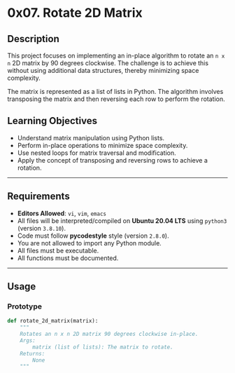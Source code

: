# 0x07. Rotate 2D Matrix

## Description
This project focuses on implementing an in-place algorithm to rotate an `n x n` 2D matrix by 90 degrees clockwise. The challenge is to achieve this without using additional data structures, thereby minimizing space complexity.

The matrix is represented as a list of lists in Python. The algorithm involves transposing the matrix and then reversing each row to perform the rotation.

## Learning Objectives
- Understand matrix manipulation using Python lists.
- Perform in-place operations to minimize space complexity.
- Use nested loops for matrix traversal and modification.
- Apply the concept of transposing and reversing rows to achieve a rotation.

---

## Requirements
- **Editors Allowed**: `vi`, `vim`, `emacs`
- All files will be interpreted/compiled on **Ubuntu 20.04 LTS** using `python3` (version `3.8.10`).
- Code must follow **pycodestyle** style (version `2.8.0`).
- You are not allowed to import any Python module.
- All files must be executable.
- All functions must be documented.

---

## Usage
### Prototype
```python
def rotate_2d_matrix(matrix):
    """
    Rotates an n x n 2D matrix 90 degrees clockwise in-place.
    Args:
        matrix (list of lists): The matrix to rotate.
    Returns:
        None
    """

